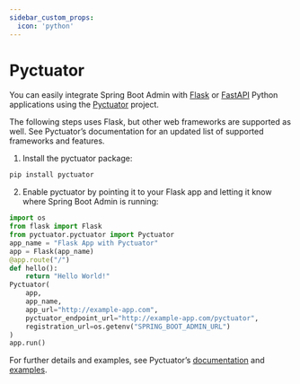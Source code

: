 ```yaml
---
sidebar_custom_props:
  icon: 'python'
---
```


# Pyctuator

You can easily integrate Spring Boot Admin with [Flask](https://flask.palletsprojects.com) or [FastAPI](https://fastapi.tiangolo.com/) Python applications using the [Pyctuator](https://github.com/SolarEdgeTech/pyctuator) project.

The following steps uses Flask, but other web frameworks are supported as well. See Pyctuator’s documentation for an updated list of supported frameworks and features.

1. Install the pyctuator package:  
```bash  
pip install pyctuator  
```
2. Enable pyctuator by pointing it to your Flask app and letting it know where Spring Boot Admin is running:  
```python title="app.py"
import os  
from flask import Flask  
from pyctuator.pyctuator import Pyctuator  
app_name = "Flask App with Pyctuator"  
app = Flask(app_name)  
@app.route("/")  
def hello():  
    return "Hello World!"  
Pyctuator(  
    app,  
    app_name,  
    app_url="http://example-app.com",  
    pyctuator_endpoint_url="http://example-app.com/pyctuator",  
    registration_url=os.getenv("SPRING_BOOT_ADMIN_URL")  
)  
app.run()  
```

For further details and examples, see Pyctuator’s [documentation](https://github.com/SolarEdgeTech/pyctuator/blob/master/README.md) and [examples](https://github.com/SolarEdgeTech/pyctuator/tree/master/examples).
